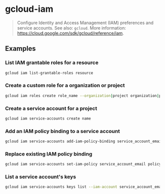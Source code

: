 # gcloud-iam

> Configure Identity and Access Management (IAM) preferences and service accounts. See also: `gcloud`. More information: <https://cloud.google.com/sdk/gcloud/reference/iam>.

## Examples

### List IAM grantable roles for a resource

```bash
gcloud iam list-grantable-roles resource
```

### Create a custom role for a organization or project

```bash
gcloud iam roles create role_name --organization|project organization|project_id --file path/to/role.yaml
```

### Create a service account for a project

```bash
gcloud iam service-accounts create name
```

### Add an IAM policy binding to a service account

```bash
gcloud iam service-accounts add-iam-policy-binding service_account_email --member member --role role
```

### Replace existing IAM policy binding

```bash
gcloud iam service-accounts set-iam-policy service_account_email policy_file
```

### List a service account's keys

```bash
gcloud iam service-accounts keys list --iam-account service_account_email
```
